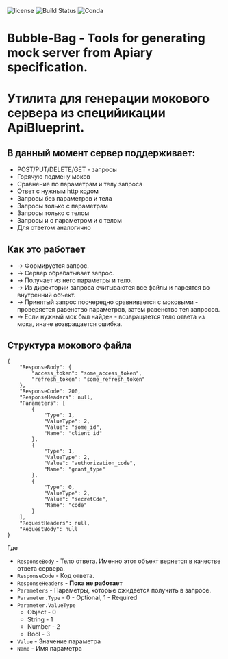
![license](https://img.shields.io/github/license/mashape/apistatus.svg)
![Build Status](https://img.shields.io/circleci/project/github/RedSparr0w/node-csgo-parser.svg)
![Conda](https://img.shields.io/conda/pn/conda-forge/python.svg)

# Bubble-Bag -  Tools for generating mock server from Apiary specification.
# Утилита для генерации мокового сервера из специйикации ApiBlueprint.
## В данный момент сервер поддерживает:
+ POST/PUT/DELETE/GET - запросы
+ Горячую подмену моков
+ Сравнение по параметрам и телу запроса
+ Ответ с нужным http кодом
+ Запросы без параметров и тела
+ Запросы только с параметрам
+ Запросы только с телом
+ Запросы и с параметром и с телом
+ Для ответом аналогично

## Как это работает
+ -> Формируется запрос.
+ -> Сервер обрабатывает запрос.
+ -> Получает из него параметры и тело.
+ -> Из директории запроса считываются все файлы и парсятся во внутренний объект. 
+ -> Принятый запрос поочередно сравнивается с моковыми - проверяется равенство параметров, затем равенство тел запросов.
+ -> Если нужный мок был найден - возвращается тело ответа из мока, иначе возвращается ошибка. 

## Структура мокового файла
```
{
    "ResponseBody": {
        "access_token": "some_access_token",
        "refresh_token": "some_refresh_token"
    },
    "ResponseCode": 200,
    "ResponseHeaders": null,
    "Parameters": [
        {
            "Type": 1,
            "ValueType": 2,
            "Value": "some_id",
            "Name": "client_id"
        },
        {
            "Type": 1,
            "ValueType": 2,
            "Value": "authorization_code",
            "Name": "grant_type"
        },
        {
            "Type": 0,
            "ValueType": 2,
            "Value": "secretCde",
            "Name": "code"
        }
    ],
    "RequestHeaders": null,
    "RequestBody": null
}
```
Где 
+ `ResponseBody` - Тело ответа. Именно этот объект вернется в качестве ответа сервера.
+ `ResponseCode` - Код ответа.
+ `ResponseHeaders` - **Пока не работает**
+ `Parameters` - Параметры, которые ожидается получить в запросе.
+ `Parameter.Type` - 0 - Optional, 1 - Required
+ `Parameter.ValueType`
  - Object - 0
  - String - 1
  - Number - 2
  - Bool - 3
+ `Value` - Значение параметра
+ `Name` - Имя параметра
